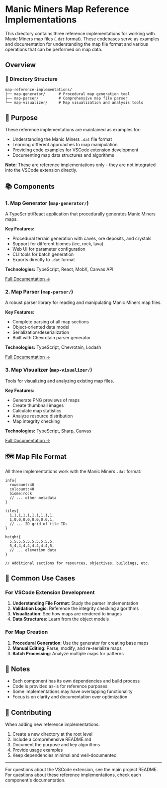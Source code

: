 # Manic Miners Map Reference Implementations

This directory contains three reference implementations for working with Manic Miners map files (`.dat` format). These codebases serve as examples and documentation for understanding the map file format and various operations that can be performed on map data.

## Overview

### 📁 Directory Structure

```
map-reference-implementations/
├── map-generator/      # Procedural map generation tool
├── map-parser/         # Comprehensive map file parser
└── map-visualizer/     # Map visualization and analysis tools
```

## 🎯 Purpose

These reference implementations are maintained as examples for:
- Understanding the Manic Miners `.dat` file format
- Learning different approaches to map manipulation
- Providing code examples for VSCode extension development
- Documenting map data structures and algorithms

**Note:** These are reference implementations only - they are not integrated into the VSCode extension directly.

## 📚 Components

### 1. Map Generator (`map-generator/`)
A TypeScript/React application that procedurally generates Manic Miners maps.

**Key Features:**
- Procedural terrain generation with caves, ore deposits, and crystals
- Support for different biomes (ice, rock, lava)
- Web UI for parameter configuration
- CLI tools for batch generation
- Exports directly to `.dat` format

**Technologies:** TypeScript, React, MobX, Canvas API

[Full Documentation →](./map-generator/README.md)

### 2. Map Parser (`map-parser/`)
A robust parser library for reading and manipulating Manic Miners map files.

**Key Features:**
- Complete parsing of all map sections
- Object-oriented data model
- Serialization/deserialization
- Built with Chevrotain parser generator

**Technologies:** TypeScript, Chevrotain, Lodash

[Full Documentation →](./map-parser/README.md)

### 3. Map Visualizer (`map-visualizer/`)
Tools for visualizing and analyzing existing map files.

**Key Features:**
- Generate PNG previews of maps
- Create thumbnail images
- Calculate map statistics
- Analyze resource distribution
- Map integrity checking

**Technologies:** TypeScript, Sharp, Canvas

[Full Documentation →](./map-visualizer/README.md)

## 🗺️ Map File Format

All three implementations work with the Manic Miners `.dat` format:

```
info{
  rowcount:40
  colcount:40
  biome:rock
  // ... other metadata
}

tiles{
  1,1,1,1,1,1,1,1,1,1,
  1,0,0,0,0,0,0,0,0,1,
  // ... 2D grid of tile IDs
}

height{
  5,5,5,5,5,5,5,5,5,5,
  5,4,4,4,4,4,4,4,4,5,
  // ... elevation data
}

// Additional sections for resources, objectives, buildings, etc.
```

## 🔧 Common Use Cases

### For VSCode Extension Development
1. **Understanding File Format**: Study the parser implementation
2. **Validation Logic**: Reference the integrity checking algorithms
3. **Visualization**: See how maps are rendered to images
4. **Data Structures**: Learn from the object models

### For Map Creation
1. **Procedural Generation**: Use the generator for creating base maps
2. **Manual Editing**: Parse, modify, and re-serialize maps
3. **Batch Processing**: Analyze multiple maps for patterns

## 📝 Notes

- Each component has its own dependencies and build process
- Code is provided as-is for reference purposes
- Some implementations may have overlapping functionality
- Focus is on clarity and documentation over optimization

## 🤝 Contributing

When adding new reference implementations:
1. Create a new directory at the root level
2. Include a comprehensive README.md
3. Document the purpose and key algorithms
4. Provide usage examples
5. Keep dependencies minimal and well-documented

---

For questions about the VSCode extension, see the main project README.
For questions about these reference implementations, check each component's documentation.